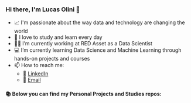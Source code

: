### Hi there, I'm Lucas Olini 👋

- :chart_with_upwards_trend: I'm passionate about the way data and technology are changing the world
- :open_book: I love to study and learn every day
- :man_technologist: I’m currently working at RED Asset as a Data Scientist
- :computer: I’m currently learning Data Science and Machine Learning through hands-on projects and courses
- 📫 How to reach me:
  - :briefcase: [LinkedIn](https://www.linkedin.com/in/lucasolini/)
  - :incoming_envelope: [Email](mailto:lucasolini96@gmail.com)

#### 📚 Below you can find my Personal Projects and Studies repos:
